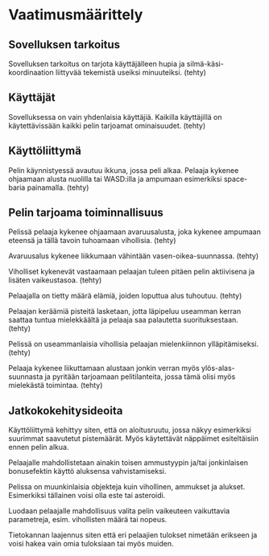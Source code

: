 # Vaatimusmäärittely
## Sovelluksen tarkoitus

Sovelluksen tarkoitus on tarjota käyttäjälleen hupia ja silmä-käsi-koordinaation liittyvää tekemistä useiksi minuuteiksi. (tehty)

## Käyttäjät

Sovelluksessa on vain yhdenlaisia käyttäjiä. Kaikilla käyttäjillä on käytettävissään kaikki pelin tarjoamat ominaisuudet. (tehty)

## Käyttöliittymä

Pelin käynnistyessä avautuu ikkuna, jossa peli alkaa. Pelaaja kykenee ohjaamaan alusta nuolilla tai WASD:illa ja ampumaan esimerkiksi space-baria painamalla. (tehty)

## Pelin tarjoama toiminnallisuus

Pelissä pelaaja kykenee ohjaamaan avaruusalusta, joka kykenee ampumaan eteensä ja tällä tavoin tuhoamaan vihollisia. (tehty)

Avaruusalus kykenee liikkumaan vähintään vasen-oikea-suunnassa. (tehty)

Viholliset kykenevät vastaamaan pelaajan tuleen pitäen pelin aktiivisena ja lisäten vaikeustasoa. (tehty)

Pelaajalla on tietty määrä elämiä, joiden loputtua alus tuhoutuu. (tehty)

Pelaajan keräämiä pisteitä lasketaan, jotta läpipeluu useamman kerran saattaa tuntua mielekkäältä ja pelaaja saa palautetta suorituksestaan. (tehty)

Pelissä on useammanlaisia vihollisia pelaajan mielenkiinnon ylläpitämiseksi. (tehty)

Pelaaja kykenee liikuttamaan alustaan jonkin verran myös ylös-alas-suunnasta ja pyritään tarjoamaan pelitilanteita, jossa tämä olisi myös mielekästä toimintaa. (tehty)

## Jatkokokehitysideoita

Käyttöliittymä kehittyy siten, että on aloitusruutu, jossa näkyy esimerkiksi suurimmat saavutetut pistemäärät. Myös käytettävät näppäimet esiteltäisiin ennen pelin alkua.

Pelaajalle mahdollistetaan ainakin toisen ammustyypin ja/tai jonkinlaisen bonusefektin käyttö aluksensa vahvistamiseksi.

Pelissa on muunkinlaisia objekteja kuin vihollinen, ammukset ja alukset. Esimerkiksi tällainen voisi olla este tai asteroidi.

Luodaan pelaajalle mahdollisuus valita pelin vaikeuteen vaikuttavia parametreja, esim. vihollisten määrä tai nopeus.

Tietokannan laajennus siten että eri pelaajien tulokset nimetään erikseen ja voisi hakea vain omia tuloksiaan tai myös muiden.
